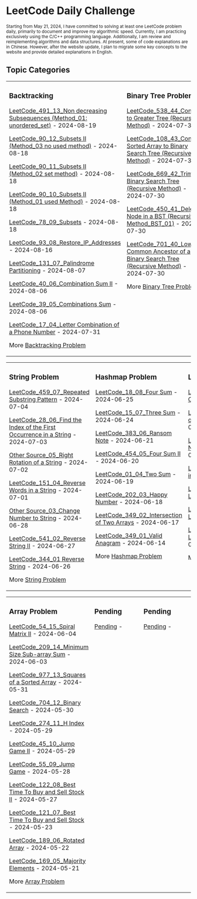 # LeetCode Daily Challenge

<small>
Starting from May 21, 2024, I have committed to solving at least one LeetCode problem daily, primarily to document and improve my algorithmic speed. Currently, I am practicing exclusively using the C/C++ programming language. Additionally, I am review and reimplementing algorithms and data structures. At present, some of code explanations are in Chinese. However, after the website update, I plan to migrate some key concepts to the website and provide detailed explanations in English.
</small>

## Topic Categories




<table>
<tr>

<td valign="top" width="33%">

### Backtracking
<!-- Backtracking -->
[LeetCode_491_13_Non decreasing Subsequences (Method_01: unordered_set)](https://github.com/EdwardShiung/LeetCode/blob/main/Top_Interview/Backtracking/10_491_Non_decreasing_Subsequences/10_491_Non_decreasing_Subsequences_01.cpp) - 2024-08-19

[LeetCode_90_12_Subsets II (Method_03 no used method)](https://github.com/EdwardShiung/LeetCode/blob/main/Top_Interview/Backtracking/09_90_Subsets_II/09_90_Subsets_II_03.cpp) - 2024-08-18

[LeetCode_90_11_Subsets II (Method_02 set method)](https://github.com/EdwardShiung/LeetCode/blob/main/Top_Interview/Backtracking/09_90_Subsets_II/09_90_Subsets_II_02.cpp) - 2024-08-18

[LeetCode_90_10_Subsets II (Method_01 used Method)](https://github.com/EdwardShiung/LeetCode/blob/main/Top_Interview/Backtracking/09_90_Subsets_II/09_90_Subsets_II_01.cpp) - 2024-08-18

[LeetCode_78_09_Subsets](https://github.com/EdwardShiung/LeetCode/blob/main/Top_Interview/Backtracking/08_78_Subsets/08_78_Subsets.cpp) - 2024-08-18

[LeetCode_93_08_Restore_IP_Addresses](https://github.com/EdwardShiung/LeetCode/blob/main/Top_Interview/Backtracking/07_93_Restore_IP_Addresses/07_93_Restore_IP_Addresses_01.cpp) - 2024-08-16

[LeetCode_131_07_Palindrome Partitioning](https://github.com/EdwardShiung/LeetCode/blob/main/Top_Interview/Backtracking/06_131_Palindrome_Partitioning/06_131_Palindrome_Partitioning_01.cpp) - 2024-08-07

[LeetCode_40_06_Combination Sum II](https://github.com/EdwardShiung/LeetCode/blob/main/Top_Interview/Backtracking/05_40_Combination_Sum_II/05_Combination_Sum_II_01.cpp) - 2024-08-06

[LeetCode_39_05_Combinations Sum](https://github.com/EdwardShiung/LeetCode/blob/main/Top_Interview/Backtracking/04_39_Combination_Sum/04_39_Combinations_Sum.cpp) - 2024-08-06

[LeetCode_17_04_Letter Combination of a Phone Number](https://github.com/EdwardShiung/LeetCode/blob/main/Top_Interview/Backtracking/03_17_Letter_Combinations_of_a_Phone_Number/03_17_Letter_Combinations_of_a_Phone_Number_01.cpp) - 2024-07-31

<!-- More on -->
More [Backtracking Problem](https://github.com/EdwardShiung/LeetCode/blob/main/Top_Interview/Backtracking/BacktrackingProblem.md)
</td>

<td valign="top" width="33%">

### Binary Tree Problem
<!-- Binary Tree Problem List -->
[LeetCode_538_44_Convert to Greater Tree (Recursive Method)](https://github.com/EdwardShiung/LeetCode/blob/main/Top_Interview/BinaryTree/38_538_Convert_BST_to_Greater_Tree/38_538_Convert_to_Greater_Tree_Recursive_Method_01.cpp) - 2024-07-30

[LeetCode_108_43_Convert Sorted Array to Binary Search Tree (Recursive Method)](https://github.com/EdwardShiung/LeetCode/blob/main/Top_Interview/BinaryTree/37_108_Convert_Sorted_Array_to_Binary_Search_Tree/37_108_Convert_Sorted_Array_to_Binary_Search_Tree_Recursive_Method_01.cpp) - 2024-07-30

[LeetCode_669_42_Trim a Binary Search Tree (Recursive Method)](https://github.com/EdwardShiung/LeetCode/blob/main/Top_Interview/BinaryTree/36_669_Trim_a_Binary_Search_Tree/36_669_Trim_a_Binary_Search_Tree_Recursive_Method.cpp) - 2024-07-30

[LeetCode_450_41_Delete Node in a BST (Recursive Method_BST_01)](https://github.com/EdwardShiung/LeetCode/blob/main/Top_Interview/BinaryTree/35_450_Delete_Node_in_a_BST/35_450_Delete_Node_in_a_BST_Recursive_Method_01.cpp) - 2024-07-30

[LeetCode_701_40_Lowest Common Ancestor of a Binary Search Tree (Recursive Method)](https://github.com/EdwardShiung/LeetCode/blob/main/Top_Interview/BinaryTree/34_701_Insert_Into_a_Binary_Search_Tree/34_701_Insert_Into_a_Binary_Search_Recursive_Method.cpp) - 2024-07-30


More [Binary Tree Problem](https://github.com/EdwardShiung/LeetCode/blob/main/Top_Interview/BinaryTree/BinaryTreeProblem.md)
</td>

<td valign="top" width="34%">

### Stack & Queue Problem
<!-- Stack & Queue Problem List -->
[LeetCode_347_07_Top K Frequent Element](https://github.com/EdwardShiung/LeetCode/blob/main/Top_Interview/StackQueue/07_347_Top_K_Frequent_Elements/07_347_Top_K_Frequent_Elements.cpp) - 2024-07-07

[LeetCode_239_06_Sliding Window Maximum](https://github.com/EdwardShiung/LeetCode/blob/main/Top_Interview/StackQueue/06_239_Sliding_Window_Maximum/06_239_Sliding_Window_Maximum.cpp) - 2024-07-07

[LeetCode_150_05_Evaluate Reverse Polish Notation](https://github.com/EdwardShiung/LeetCode/blob/main/Top_Interview/StackQueue/05_150_Evaluate_Reverse_Polish_Notation/05_150_Evaluate_Reverse_Polish_Notation.cpp) - 2024-07-06

[LeetCode_1047_04_Remove All Adjacent Duplicates in String](https://github.com/EdwardShiung/LeetCode/blob/main/Top_Interview/StackQueue/04_1047_Remove_All_Adjacent_Duplicates_in_String/04_1047_Remove_All_Adjacent_Duplicates_in_String.cpp) - 2024-07-06

[LeetCode_20_03_Valid Parentheses](https://github.com/EdwardShiung/LeetCode/blob/main/Top_Interview/StackQueue/03_20_Valid_Parentheses/03_20_Valid_Parentheses.cpp) - 2024-07-05

[LeetCode_225_02_Implement Stack using Queue](https://github.com/EdwardShiung/LeetCode/blob/main/Top_Interview/StackQueue/02_225_Implement_Stack_using_Queues/02_225_Implement_Stack_using_Queues.cpp) - 2024-07-05

[LeetCode_232_01_Implement Queue using Stack](https://github.com/EdwardShiung/LeetCode/blob/main/Top_Interview/StackQueue/01_232_Implement_Queue_using_Stack/01_232_Implement_Queue_using_Stack.cpp) - 2024-07-05
<!-- More on -->
More [Stack & Queue Problem]()
</td>

</tr>

</table>

<table>

<tr>

<td valign="top" width="33%">

### String Problem
<!-- String Problem List -->
[LeetCode_459_07_Repeated Substring Pattern](https://github.com/EdwardShiung/LeetCode/blob/main/Top_Interview/StringQuestion/07_459_Repeated_Substring_Pattern/07_459_Repeated_Substring_Pattern.cpp) - 2024-07-04

[LeetCode_28_06_Find the Index of the First Occurrence in a String](https://github.com/EdwardShiung/LeetCode/blob/main/Top_Interview/StringQuestion/06_28_Find_the_Index_of_the_First_Occurrence_in_a_Strgin/06_28_Find_the_Index_of_the_First_Occurrence_in_a_String.cpp) - 2024-07-03

[Other Source_05_Right Rotation of a String](https://github.com/EdwardShiung/LeetCode/blob/main/Top_Interview/StringQuestion/05_Right_Rotation_of_a_String/05_Right_Rotation_of_a_String.cpp) - 2024-07-02

[LeetCode_151_04_Reverse Words in a String](https://github.com/EdwardShiung/LeetCode/blob/main/Top_Interview/StringQuestion/04_151_Reverse_Words_in_a_String/04_151_Reverse_Words_in_a_String.cpp) - 2024-07-01

[Other Source_03_Change Number to String](https://github.com/EdwardShiung/LeetCode/blob/main/Top_Interview/StringQuestion/03_ChangeNumToString/03_ChangeNumToString.cpp) - 2024-06-28

[LeetCode_541_02_Reverse String II](https://github.com/EdwardShiung/LeetCode/blob/main/Top_Interview/StringQuestion/02_541_Reverse_String_II/02_Reverse_String_II.cpp) - 2024-06-27

[LeetCode_344_01 Reverse String](https://github.com/EdwardShiung/LeetCode/blob/main/Top_Interview/StringQuestion/01_344_Reverse_String/01_344_Reverse_String.cpp) - 2024-06-26
<!-- More on -->
More [String Problem]()
</td>


<td valign="top" width="33%">

### Hashmap Problem
<!-- Hashmap Problem List -->
[LeetCode_18_08_Four Sum](https://github.com/EdwardShiung/LeetCode/blob/main/Top_Interview/Hashmap/08_18_4Sum/08_18_4Sum.cpp) - 2024-06-25

[LeetCode_15_07_Three Sum](https://github.com/EdwardShiung/LeetCode/blob/main/Top_Interview/Hashmap/07_15_3Sum/07_15_3Sum.cpp) - 2024-06-24

[LeetCode_383_06_Ransom Note](https://github.com/EdwardShiung/LeetCode/blob/main/Top_Interview/Hashmap/06_383_Ransom_Note/06_383_Ransom_Note.cpp) - 2024-06-21

[LeetCode_454_05_Four Sum II](https://github.com/EdwardShiung/LeetCode/blob/main/Top_Interview/Hashmap/05_454_4Sum_II/05_454_4Sum_II.cpp) - 2024-06-20

[LeetCode_01_04_Two Sum](https://github.com/EdwardShiung/LeetCode/blob/main/Top_Interview/Hashmap/04_01_Two_Sum/04_01_Two_Sum.cpp) - 2024-06-19

[LeetCode_202_03_Happy Number](https://github.com/EdwardShiung/LeetCode/blob/main/Top_Interview/Hashmap/03_202_Happy_Number/03_202_Happy_Number.cpp) - 2024-06-18

[LeetCode_349_02_Intersection of Two Arrays](https://github.com/EdwardShiung/LeetCode/blob/main/Top_Interview/Hashmap/03_202_Happy_Number/03_202_Happy_Number.cpp) - 2024-06-17

[LeetCode_349_01_Valid Anagram](https://github.com/EdwardShiung/LeetCode/blob/main/Top_Interview/Hashmap/01_242_Valid_Anagram/01_242_Valid_Anagram.cpp) - 2024-06-14
<!-- More on -->
More [Hashmap Problem]()
</td>

<td valign="top" width="34%">

### Linked List Problem
<!-- Linked List Problem List -->
[LeetCode_142_07_Linked LIst Cycle II](https://github.com/EdwardShiung/LeetCode/blob/main/Top_Interview/LinkedList/07_142_Linked_List_Cycle_II/07_142_Linked_List_Cycle_II.cpp) - 2024-06-13

[LeetCode_169_06_Intersection of Two Linked List](https://github.com/EdwardShiung/LeetCode/blob/main/Top_Interview/LinkedList/06_169_Intersection_of_Two_Linked_List/06_160_Intersection_of_Two_Linked_List.cpp) - 2024-06-12

[LeetCode_19_05_Remove Nth Node from End of List](https://github.com/EdwardShiung/LeetCode/blob/main/Top_Interview/LinkedList/05_19_Remove_Nth_Node_From_End_of_List/05_19_Remove_Nth_Node_From_End_of_List.cpp) - 2024-06-11

[LeetCode_24_04_Swap Nodes in Pairs](https://github.com/EdwardShiung/LeetCode/blob/main/Top_Interview/LinkedList/04_24_Swap_Nodes_in_Pairs/04_24_Swap_Nodes_in_Pairs_01.cpp) - 2024-06-10

[LeetCode_206_03_Reverse Linked List](https://github.com/EdwardShiung/LeetCode/blob/main/Top_Interview/LinkedList/03_206_Reverse_Linked_List/03_206_Reverse_Linked_List.cpp) - 2024-06-07

[LeetCode_707_02_Design Linked List](https://github.com/EdwardShiung/LeetCode/blob/main/Top_Interview/LinkedList/02_707_Design_Linked_List/02_707_Design_Linked_List_02.cpp) - 2024-06-06

[LeetCode_203_01_Remove Linked List Elements](https://github.com/EdwardShiung/LeetCode/blob/main/Top_Interview/LinkedList/01_203_Remove_linked_list_Elements/01_203_Remove_Linked_List_Elements.cpp) - 2024-06-05
<!-- More on -->
More [Linked List Problem]()
</td>

</tr>

</table>


<table>
<tr>
<td valign="top" width="33%">

### Array Problem
<!-- Array Problem List -->
[LeetCode_54_15_Spiral Matrix II](https://github.com/EdwardShiung/LeetCode/blob/main/Top_Interview/Array/15_59_Spiral_Matrix_II/15_59_Spiral_Matrix_II.cpp) - 2024-06-04

[LeetCode_209_14_Minimum Size Sub-array Sum](https://github.com/EdwardShiung/LeetCode/blob/main/Top_Interview/Array/14_209_Minimum_Size_Subarray_Sum/14_209_Minimum_Size_Subarray_Sum.cpp) - 2024-06-03

[LeetCode_977_13_Squares of a Sorted Array](https://github.com/EdwardShiung/LeetCode/blob/main/Top_Interview/Array/13_977_Sequares_of_a_Sorted_Array/13_977_Squares_of_a_Sorted_Array.c) - 2024-05-31

[LeetCode_704_12_Binary Search](https://github.com/EdwardShiung/LeetCode/blob/main/Top_Interview/Array/12_704_Binary_Search/12_704_Binary_Search.c) - 2024-05-30

[LeetCode_274_11_H Index](https://github.com/EdwardShiung/LeetCode/blob/main/Top_Interview/Array/11_274_H_Index/11_274_H_Index.c) - 2024-05-29

[LeetCode_45_10_Jump Game II](https://github.com/EdwardShiung/LeetCode/blob/main/Top_Interview/Array/10_45_Jump_Game_II/10_45_Jump_Game_II.c) - 2024-05-29

[LeetCode_55_09_Jump Game](https://github.com/EdwardShiung/LeetCode/blob/main/Top_Interview/Array/09_55_Jump_Game/09_55_Jump_Game.c) - 2024-05-28

[LeetCode_122_08_Best Time To Buy and Sell Stock II](https://github.com/EdwardShiung/LeetCode/blob/main/Top_Interview/Array/08_122_Best_Time_to_Buy_and_Sell_Stock_II/08_122_Best_Time_to_Buy_and_Sell_Stock_II.c) - 2024-05-27

[LeetCode_121_07_Best Time To Buy and Sell Stock](https://github.com/EdwardShiung/LeetCode/blob/main/Top_Interview/Array/07_121_Best_Time_to_Buy_and_Sell_Stock/07_121_Best_Time_to_Buy_and_Sell_Stock.c) - 2024-05-23

[LeetCode_189_06_Rotated Array](https://github.com/EdwardShiung/LeetCode/blob/main/Top_Interview/Array/06_189_Rotate_Array/06_189_Rotate_Array.c) - 2024-05-22

[LeetCode_169_05_Majority Elements](https://github.com/EdwardShiung/LeetCode/blob/main/Top_Interview/Array/05_169_Majority_Element/05_169_Majority_Element.c) - 2024-05-21
<!-- More on -->
More [Array Problem]()
</td>

<td valign="top" width="33%">

### Pending
[Pending]() - 

</td>

<td valign="top" width="34%">

### Pending
[Pending]() - 

</td>


</tr>
</table>